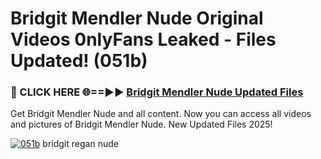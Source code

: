 # Bridgit Mendler Nude Original Videos 0nlyFans Leaked - Files Updated! (051b)

<h3>🔴 CLICK HERE 🌐==►► <a href="https://tinyurl.com/52m3yx9h" rel="nofollow">Bridgit Mendler Nude Updated Files</a></h3>

Get Bridgit Mendler Nude and all content. Now you can access all videos and pictures of Bridgit Mendler Nude. New Updated Files 2025!

[![051b](https://i.imgur.com/TnHtlc8.gif)](https://tinyurl.com/52m3yx9h)
bridgit regan nude